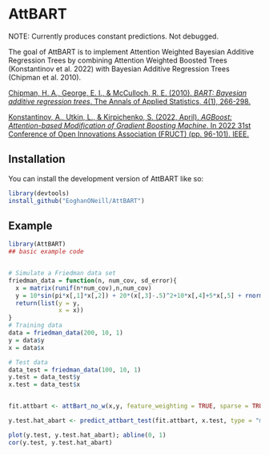 
# AttBART

<!-- badges: start -->
<!-- badges: end -->

NOTE: Currently produces constant predictions. Not debugged.


The goal of AttBART is to implement Attention Weighted Bayesian Additive Regression Trees by combining Attention Weighted Boosted Trees (Konstantinov et al. 2022) with Bayesian Additive Regression Trees (Chipman et al. 2010).

[Chipman, H. A., George, E. I., & McCulloch, R. E. (2010). _BART: Bayesian additive regression trees_. The Annals of Applied Statistics, 4(1), 266-298.](https://doi.org/10.1214/09-AOAS285)

[Konstantinov, A., Utkin, L., & Kirpichenko, S. (2022, April). _AGBoost: Attention-based Modification of Gradient Boosting Machine_. In 2022 31st Conference of Open Innovations Association (FRUCT) (pp. 96-101). IEEE.](https://arxiv.org/abs/2207.05724)

## Installation

You can install the development version of AttBART like so:

``` r
library(devtools)
install_github("EoghanONeill/AttBART")
```

## Example

``` r
library(AttBART)
## basic example code


# Simulate a Friedman data set
friedman_data = function(n, num_cov, sd_error){
  x = matrix(runif(n*num_cov),n,num_cov)
  y = 10*sin(pi*x[,1]*x[,2]) + 20*(x[,3]-.5)^2+10*x[,4]+5*x[,5] + rnorm(n, sd=sd_error)
  return(list(y = y,
              x = x))
}
# Training data
data = friedman_data(200, 10, 1)
y = data$y
x = data$x

# Test data
data_test = friedman_data(100, 10, 1)
y.test = data_test$y
x.test = data_test$x


fit.attbart <- attBart_no_w(x,y, feature_weighting = TRUE, sparse = TRUE)

y.test.hat_abart <- predict_attbart_test(fit.attbart, x.test, type = "mean")

plot(y.test, y.test.hat_abart); abline(0, 1)
cor(y.test, y.test.hat_abart)

```

